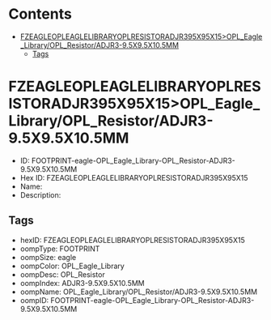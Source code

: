 



Contents
========

* [FZEAGLEOPLEAGLELIBRARYOPLRESISTORADJR395X95X15>OPL_Eagle_Library/OPL_Resistor/ADJR3-9.5X9.5X10.5MM](#fzeagleopleaglelibraryoplresistoradjr395x95x15opl_eagle_libraryopl_resistoradjr3-95x95x105mm)
	* [Tags](#tags)

# FZEAGLEOPLEAGLELIBRARYOPLRESISTORADJR395X95X15>OPL_Eagle_Library/OPL_Resistor/ADJR3-9.5X9.5X10.5MM

- ID: FOOTPRINT-eagle-OPL_Eagle_Library-OPL_Resistor-ADJR3-9.5X9.5X10.5MM
- Hex ID: FZEAGLEOPLEAGLELIBRARYOPLRESISTORADJR395X95X15
- Name: 
- Description: 

## Tags

- hexID: FZEAGLEOPLEAGLELIBRARYOPLRESISTORADJR395X95X15
- oompType: FOOTPRINT
- oompSize: eagle
- oompColor: OPL_Eagle_Library
- oompDesc: OPL_Resistor
- oompIndex: ADJR3-9.5X9.5X10.5MM
- oompName: OPL_Eagle_Library/OPL_Resistor/ADJR3-9.5X9.5X10.5MM
- oompID: FOOTPRINT-eagle-OPL_Eagle_Library-OPL_Resistor-ADJR3-9.5X9.5X10.5MM
